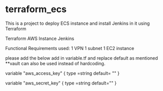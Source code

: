 # terraform_ecs

This is a project to deploy ECS instance and install Jenkins in it using Terraform


Terraform
AWS Instance
Jenkins

Functional Requirements used:
1 VPN
1 subnet
1 EC2 instance 


please add the below add in variable.tf and replace default as mentioned 
**vault can also be used instead of hardcoding.

variable "aws_access_key" {
 type =string
 default= "<your aws access key>"
}  

variable "aws_secret_key" {
 type =string
 default="<your aws secret key>"
}

